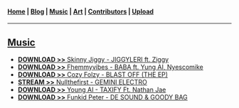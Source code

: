 <head>
  <!-- Favicon -->
  <link rel="shortcut icon" href="../favicon.ico">
  <!-- Global site tag (gtag.js) - Google Analytics -->
  <script async src="https://www.googletagmanager.com/gtag/js?id=UA-129370470-1"></script>
  <script>
    window.dataLayer = window.dataLayer || [];
    function gtag(){dataLayer.push(arguments);}
    gtag('js', new Date());

    gtag('config', 'UA-129370470-1');
  </script>
</head>

<!-- Main Links -->
#### [Home](../index.md) | [Blog](../blog/index.md) | [Music](./index.md) | [Art](../art/index.md) | [Contributors](../contributors.md) | [Upload](../upload.md)

- - -

## <span style="text-decoration: underline">Music</span>

* [**DOWNLOAD >>** Skinny Jiggy - JIGGYLERI ft. Ziggy](./skinny-jiggy-ft-ziggy_jiggyleri/view.md)  
* [**DOWNLOAD >>** Fhemmyvibes - BABA ft. Yung AI, Nyescomike](./fhemmyvibes-ft-yung-ai-x-nyescomike_baba/view.md)  
* [**DOWNLOAD >>** Cozy Folzy - BLAST OFF (THE EP)](./cozy-folzy_blast-off_EP/view.md)  
* [**STREAM >>** Nullthefirst - GEMINI ELECTRO](./nullthefirst_gemini-electro/view.md)  
* [**DOWNLOAD >>** Young AI - TAXIFY Ft. Nathan Jae](./young-ai_taxify_nathan-jae/view.md)  
* [**DOWNLOAD >>** Funkid Peter - DE SOUND & GOODY BAG ](./funkid-peter_de-sound-N-goody-bag/view.md)  
